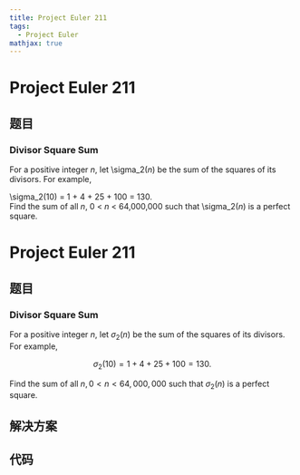 ```yaml
---
title: Project Euler 211
tags:
  - Project Euler
mathjax: true
---
```

<escape><!-- more --></escape>
    
# Project Euler 211
## 题目
### Divisor Square Sum


For a positive integer <var>n</var>, let \sigma_2(<var>n</var>) be the sum of the squares of its divisors. For example,
<div class="center">\sigma_2(10) = 1 + 4 + 25 + 100 = 130.</div>
Find the sum of all <var>n</var>, 0 < <var>n</var> < 64,000,000 such that \sigma_2(<var>n</var>) is a perfect square.


# Project Euler 211
## 题目
### Divisor Square Sum

For a positive integer $n$, let $\sigma_2(n)$ be the sum of the squares of its divisors. For example,

$$\sigma_2(10) = 1 + 4 + 25 + 100 = 130.$$

Find the sum of all $n, 0 < n < 64,000,000$ such that $\sigma_2(n)$ is a perfect square.


## 解决方案


## 代码


